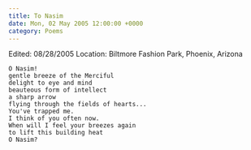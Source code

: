 ```yaml
---
title: To Nasim
date: Mon, 02 May 2005 12:00:00 +0000
category: Poems
---
```


Edited: 08/28/2005
Location: Biltmore Fashion Park, Phoenix, Arizona

    O Nasim!  
    gentle breeze of the Merciful  
    delight to eye and mind  
    beauteous form of intellect  
    a sharp arrow  
    flying through the fields of hearts...  
    You've trapped me.  
    I think of you often now.  
    When will I feel your breezes again  
    to lift this building heat  
    O Nasim?



